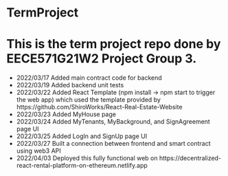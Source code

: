 # TermProject

<h1>This is the term project repo done by EECE571G21W2 Project Group 3.</h1>
<div>
  <ul>
    <li>2022/03/17 Added main contract code for backend</li>
    <li>2022/03/19 Added backend unit tests</li>
    <li>2022/03/22 Added React Template (npm install -> npm start to trigger the web app) which used the template provided by https://github.com/ShiroWorks/React-Real-Estate-Website</li>
    <li>2022/03/23 Added MyHouse page</li>
    <li>2022/03/24 Added MyTenants, MyBackground, and SignAgreement page UI</li>
    <li>2022/03/25 Added LogIn and SignUp page UI</li>
    <li>2022/03/27 Built a connection between frontend and smart contract using web3 API</li>
    <li>2022/04/03 Deployed this fully functional web on https://decentralized-react-rental-platform-on-ethereum.netlify.app</li>
  </ul>
</div>
